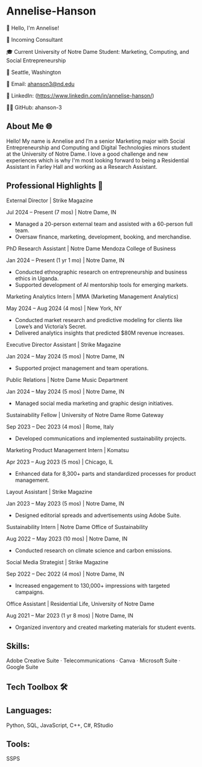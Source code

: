 # Annelise-Hanson

👋 Hello, I'm Annelise!

🚀 Incoming Consultant

🎓 Current University of Notre Dame Student: Marketing, Computing, and Social Entrepreneurship

📍 Seattle, Washington

📧 Email: ahanson3@nd.edu

🔗 LinkedIn: (https://www.linkedin.com/in/annelise-hanson/)

👨‍💻 GitHub: ahanson-3

## About Me 🌐
Hello! My name is Annelise and I’m a senior Marketing major with Social Entrepreneurship and Computing and Digital Technologies minors student at the University of Notre Dame. I love a good challenge and new experiences which is why I'm most looking forward to being a Residential Assistant in Farley Hall and working as a Research Assistant.

## Professional Highlights 🌟

External Director | Strike Magazine

Jul 2024 – Present (7 mos) | Notre Dame, IN
- Managed a 20-person external team and assisted with a 60-person full team.
- Oversaw finance, marketing, development, booking, and merchandise.


PhD Research Assistant | Notre Dame Mendoza College of Business

Jan 2024 – Present (1 yr 1 mo) | Notre Dame, IN
- Conducted ethnographic research on entrepreneurship and business ethics in Uganda.
- Supported development of AI mentorship tools for emerging markets.

  
Marketing Analytics Intern | MMA (Marketing Management Analytics)

May 2024 – Aug 2024 (4 mos) | New York, NY
- Conducted market research and predictive modeling for clients like Lowe’s and Victoria’s Secret.
- Delivered analytics insights that predicted $80M revenue increases.


Executive Director Assistant | Strike Magazine

Jan 2024 – May 2024 (5 mos) | Notre Dame, IN
- Supported project management and team operations.

Public Relations | Notre Dame Music Department

Jan 2024 – May 2024 (5 mos) | Notre Dame, IN
- Managed social media marketing and graphic design initiatives.

Sustainability Fellow | University of Notre Dame Rome Gateway

Sep 2023 – Dec 2023 (4 mos) | Rome, Italy
- Developed communications and implemented sustainability projects.

Marketing Product Management Intern | Komatsu

Apr 2023 – Aug 2023 (5 mos) | Chicago, IL

- Enhanced data for 8,300+ parts and standardized processes for product management.

  
Layout Assistant | Strike Magazine

Jan 2023 – May 2023 (5 mos) | Notre Dame, IN
- Designed editorial spreads and advertisements using Adobe Suite.


Sustainability Intern | Notre Dame Office of Sustainability

Aug 2022 – May 2023 (10 mos) | Notre Dame, IN
- Conducted research on climate science and carbon emissions.

  
Social Media Strategist | Strike Magazine

Sep 2022 – Dec 2022 (4 mos) | Notre Dame, IN
- Increased engagement to 130,000+ impressions with targeted campaigns.


Office Assistant | Residential Life, University of Notre Dame

Aug 2021 – Mar 2023 (1 yr 8 mos) | Notre Dame, IN
- Organized inventory and created marketing materials for student events.

## Skills: 
Adobe Creative Suite · Telecommunications · Canva · Microsoft Suite · Google Suite

## Tech Toolbox 🛠️

## Languages: 
Python, SQL, JavaScript, C++, C#, RStudio

## Tools: 
SSPS


